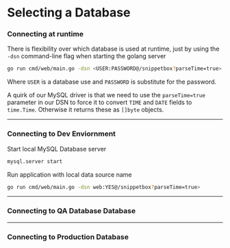 # Selecting a Database

### Connecting at runtime

There is flexibility over which database is used at runtime, just by using the `-dsn` command-line flag when starting the golang server

```zsh
go run cmd/web/main.go -dsn <USER:PASSWORD@/snippetbox?parseTime=true>
```

Where `USER` is a database use and `PASSWORD` is substitute for the password.

A quirk of our MySQL driver is that we need to use the `parseTime=true` parameter in our DSN to force it to convert `TIME` and `DATE` fields to `time.Time`. Otherwise it returns these as `[]byte` objects.

---

### Connecting to Dev Enviornment

Start local MySQL Database server

```zsh
mysql.server start
```

Run application with local data source name

```zsh
go run cmd/web/main.go -dsn web:YES@/snippetbox?parseTime=true>

```

---

### Connecting to QA Database Database

---

### Connecting to Production Database
